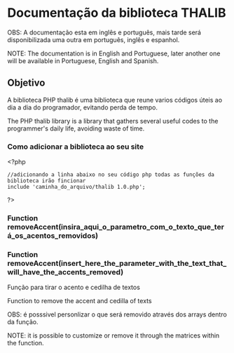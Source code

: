 # Documentação da biblioteca THALIB

OBS: A documentação esta em inglês e português, mais tarde será disponibilizada uma outra em português, inglês e espanhol.

NOTE: The documentation is in English and Portuguese, later another one will be available in Portuguese, English and Spanish.

## Objetivo

A biblioteca PHP thalib é uma biblioteca que reune varios códigos úteis ao dia a dia do programador, evitando perda de tempo.

The PHP thalib library is a library that gathers several useful codes to the programmer's daily life, avoiding waste of time.

### Como adicionar a biblioteca ao seu site

\<?php
  
    //adicionando a linha abaixo no seu código php todas as funções da biblioteca irão fincionar 
    include 'caminha_do_arquivo/thalib 1.0.php';

?>

### Function removeAccent(insira_aqui_o_parametro_com_o_texto_que_terá_os_acentos_removidos)
### Function removeAccent(insert_here_the_parameter_with_the_text_that_will_have_the_accents_removed)

Função para tirar o acento e cedilha de textos

Function to remove the accent and cedilla of texts

OBS: é posssivel personlizar o que será removido através dos arrays dentro da função.

NOTE: it is possible to customize or remove it through the matrices within the function.

